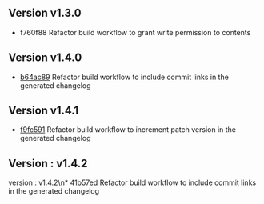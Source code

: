 ## Version v1.3.0
* f760f88 Refactor build workflow to grant write permission to contents
## Version v1.4.0
* [b64ac89](https://github.com/dwesh163/API-ICT/commit/b64ac89b58431cc1cd2f3646f2f0ed921819f756) Refactor build workflow to include commit links in the generated changelog
## Version v1.4.1
* [f9fc591](https://github.com/dwesh163/API-ICT/commit/f9fc591587a5c7187ce6929f73a96e8bd36c57bf) Refactor build workflow to increment patch version in the generated changelog
## Version : v1.4.2
version : v1.4.2\n* [41b57ed](https://github.com/dwesh163/API-ICT/commit/41b57ede2a247feb277986c128f7a11ee4bd4b4c) Refactor build workflow to include commit links in the generated changelog
